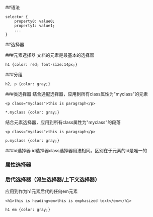 ##语法

```
selector {
	property0: value0;
	property1: value1;
	...
}
```

##选择器

###元素选择器
文档的元素是最基本的选择器

```
h1 {color: red; font-size:14px;}

```

###分组

```
h2, p {color: gray;}
```

###类选择器
结合通配选择器，应用到所有class属性为"myclass"的元素

```
<p class="myclass">this is paragraph</p>
```
```
*.myclass {color: gray;}
```
结合元素选择器，应用到所有class属性为"myclass"的段落

```
<p class="myclass">this is paragraph</p>
```
```
p.myclass {color: gray;}
```
###id选择器
id选择器class选择器用法相同。区别在于元素的id是唯一的
### 属性选择器
### 后代选择器（派生选择器/上下文选择器）
应用到作为h1元素后代的任何em元素

```
<h1>this is heading<em>this is emphasized text</em></h1>
```
```
h1 em {color: gray;}
```